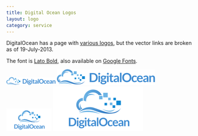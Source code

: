 ```yaml
---
title: Digital Ocean Logos
layout: logo
category: service
---
```


DigitalOcean has a page with [various logos](https://www.digitalocean.com/badges-and-logos), but the vector links are broken as of 19-July-2013.

The font is [Lato Bold](http://www.latofonts.com/), also available on [Google Fonts](http://www.google.com/fonts/specimen/Lato).

![horizontal digitalocean logo](digitalocean-horizontal.png) ![horizontal digitalocean logo](digitalocean-horizontal.svg)
![120x60 digitalocean logo](digitalocean-120x60.png) ![120x60 digitalocean logo](digitalocean-ar21.svg)
